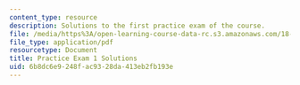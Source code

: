 ```yaml
---
content_type: resource
description: Solutions to the first practice exam of the course.
file: /media/https%3A/open-learning-course-data-rc.s3.amazonaws.com/18-01-single-variable-calculus-fall-2006/6b8dc6e9248fac9328da413eb2fb193e_prexam1bsol.pdf
file_type: application/pdf
resourcetype: Document
title: Practice Exam 1 Solutions
uid: 6b8dc6e9-248f-ac93-28da-413eb2fb193e
---
```

